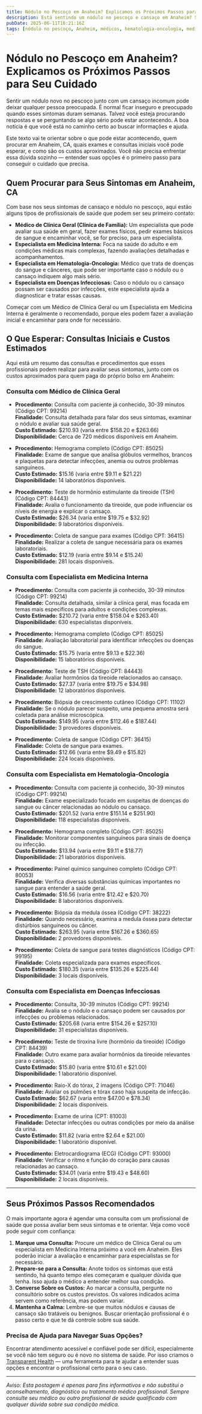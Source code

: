 ```yaml
---
title: Nódulo no Pescoço em Anaheim? Explicamos os Próximos Passos para Seu Cuidado  
description: Está sentindo um nódulo no pescoço e cansaço em Anaheim? Saiba quem procurar, os procedimentos iniciais, os custos e como agir para cuidar da sua saúde.  
pubDate: 2025-06-11T16:21:16Z  
tags: [nódulo no pescoço, Anaheim, médicos, hematologia-oncologia, medicina interna, clínica geral, doenças infecciosas, custos de saúde, consulta médica]  
---
```


# Nódulo no Pescoço em Anaheim? Explicamos os Próximos Passos para Seu Cuidado

Sentir um nódulo novo no pescoço junto com um cansaço incomum pode deixar qualquer pessoa preocupada. É normal ficar inseguro e preocupado quando esses sintomas duram semanas. Talvez você esteja procurando respostas e se perguntando se algo sério pode estar acontecendo. A boa notícia é que você está no caminho certo ao buscar informações e ajuda.

Este texto vai te orientar sobre o que pode estar acontecendo, quem procurar em Anaheim, CA, quais exames e consultas iniciais você pode esperar, e como são os custos aproximados. Você não precisa enfrentar essa dúvida sozinho — entender suas opções é o primeiro passo para conseguir o cuidado que precisa.

## Quem Procurar para Seus Sintomas em Anaheim, CA

Com base nos seus sintomas de cansaço e nódulo no pescoço, aqui estão alguns tipos de profissionais de saúde que podem ser seu primeiro contato:

- **Médico de Clínica Geral (Clínica de Família):** Um especialista que pode avaliar sua saúde em geral, fazer exames físicos, pedir exames básicos de sangue e encaminhar você, se for preciso, para um especialista.
- **Especialista em Medicina Interna:** Foca na saúde do adulto e em condições médicas mais complexas, fazendo avaliações detalhadas e acompanhamentos.
- **Especialista em Hematologia-Oncologia:** Médico que trata de doenças do sangue e cânceres, que pode ser importante caso o nódulo ou o cansaço indiquem algo mais sério.
- **Especialista em Doenças Infecciosas:** Caso o nódulo ou o cansaço possam ser causados por infecções, este especialista ajuda a diagnosticar e tratar essas causas.

Começar com um Médico de Clínica Geral ou um Especialista em Medicina Interna é geralmente o recomendado, porque eles podem fazer a avaliação inicial e encaminhar para onde for necessário.

## O Que Esperar: Consultas Iniciais e Custos Estimados

Aqui está um resumo das consultas e procedimentos que esses profissionais podem realizar para avaliar seus sintomas, junto com os custos aproximados para quem paga do próprio bolso em Anaheim:

### Consulta com Médico de Clínica Geral

- **Procedimento:** Consulta com paciente já conhecido, 30-39 minutos (Código CPT: 99214)  
  **Finalidade:** Consulta detalhada para falar dos seus sintomas, examinar o nódulo e avaliar sua saúde geral.  
  **Custo Estimado:** $210.93 (varia entre $158.20 e $263.66)  
  **Disponibilidade:** Cerca de 720 médicos disponíveis em Anaheim.

- **Procedimento:** Hemograma completo (Código CPT: 85025)  
  **Finalidade:** Exame de sangue que analisa glóbulos vermelhos, brancos e plaquetas para detectar infecções, anemia ou outros problemas sanguíneos.  
  **Custo Estimado:** $15.16 (varia entre $9.11 e $21.22)  
  **Disponibilidade:** 14 laboratórios disponíveis.

- **Procedimento:** Teste de hormônio estimulante da tireoide (TSH) (Código CPT: 84443)  
  **Finalidade:** Avalia o funcionamento da tireoide, que pode influenciar os níveis de energia e explicar o cansaço.  
  **Custo Estimado:** $26.34 (varia entre $19.75 e $32.92)  
  **Disponibilidade:** 9 laboratórios disponíveis.

- **Procedimento:** Coleta de sangue para exames (Código CPT: 36415)  
  **Finalidade:** Realizar a coleta de sangue necessária para os exames laboratoriais.  
  **Custo Estimado:** $12.19 (varia entre $9.14 e $15.24)  
  **Disponibilidade:** 281 locais disponíveis.

### Consulta com Especialista em Medicina Interna

- **Procedimento:** Consulta com paciente já conhecido, 30-39 minutos (Código CPT: 99214)  
  **Finalidade:** Consulta detalhada, similar à clínica geral, mas focada em temas mais específicos para adultos e condições complexas.  
  **Custo Estimado:** $210.72 (varia entre $158.04 e $263.40)  
  **Disponibilidade:** 630 especialistas disponíveis.

- **Procedimento:** Hemograma completo (Código CPT: 85025)  
  **Finalidade:** Avaliação laboratorial para identificar infecções ou doenças do sangue.  
  **Custo Estimado:** $15.75 (varia entre $9.13 e $22.36)  
  **Disponibilidade:** 15 laboratórios disponíveis.

- **Procedimento:** Teste de TSH (Código CPT: 84443)  
  **Finalidade:** Avaliar hormônios da tireoide relacionados ao cansaço.  
  **Custo Estimado:** $27.37 (varia entre $19.75 e $34.98)  
  **Disponibilidade:** 12 laboratórios disponíveis.

- **Procedimento:** Biópsia de crescimento cutâneo (Código CPT: 11102)  
  **Finalidade:** Se o nódulo parecer suspeito, uma pequena amostra será coletada para análise microscópica.  
  **Custo Estimado:** $149.95 (varia entre $112.46 e $187.44)  
  **Disponibilidade:** 3 provedores disponíveis.

- **Procedimento:** Coleta de sangue (Código CPT: 36415)  
  **Finalidade:** Coleta de sangue para exames.  
  **Custo Estimado:** $12.66 (varia entre $9.49 e $15.82)  
  **Disponibilidade:** 224 locais disponíveis.

### Consulta com Especialista em Hematologia-Oncologia

- **Procedimento:** Consulta com paciente já conhecido, 30-39 minutos (Código CPT: 99214)  
  **Finalidade:** Exame especializado focado em suspeitas de doenças do sangue ou câncer relacionadas ao nódulo ou cansaço.  
  **Custo Estimado:** $201.52 (varia entre $151.14 e $251.90)  
  **Disponibilidade:** 118 especialistas disponíveis.

- **Procedimento:** Hemograma completo (Código CPT: 85025)  
  **Finalidade:** Monitorar componentes sanguíneos para sinais de doença ou infecção.  
  **Custo Estimado:** $13.94 (varia entre $9.11 e $18.77)  
  **Disponibilidade:** 21 laboratórios disponíveis.

- **Procedimento:** Painel químico sanguíneo completo (Código CPT: 80053)  
  **Finalidade:** Verifica diversas substâncias químicas importantes no sangue para entender a saúde geral.  
  **Custo Estimado:** $16.56 (varia entre $12.42 e $20.70)  
  **Disponibilidade:** 8 laboratórios disponíveis.

- **Procedimento:** Biópsia da medula óssea (Código CPT: 38222)  
  **Finalidade:** Quando necessário, examina a medula óssea para detectar distúrbios sanguíneos ou câncer.  
  **Custo Estimado:** $263.95 (varia entre $167.26 e $360.65)  
  **Disponibilidade:** 2 provedores disponíveis.

- **Procedimento:** Coleta de sangue para testes diagnósticos (Código CPT: 99195)  
  **Finalidade:** Coleta especializada para exames específicos.  
  **Custo Estimado:** $180.35 (varia entre $135.26 e $225.44)  
  **Disponibilidade:** 3 locais disponíveis.

### Consulta com Especialista em Doenças Infecciosas

- **Procedimento:** Consulta, 30-39 minutos (Código CPT: 99214)  
  **Finalidade:** Avalia se o nódulo e o cansaço podem ser causados por infecções ou problemas relacionados.  
  **Custo Estimado:** $205.68 (varia entre $154.26 e $257.10)  
  **Disponibilidade:** 31 especialistas disponíveis.

- **Procedimento:** Teste de tiroxina livre (hormônio da tireoide) (Código CPT: 84439)  
  **Finalidade:** Outro exame para avaliar hormônios da tireoide relevantes para o cansaço.  
  **Custo Estimado:** $15.80 (varia entre $10.61 e $21.00)  
  **Disponibilidade:** 1 laboratório disponível.

- **Procedimento:** Raio-X do tórax, 2 imagens (Código CPT: 71046)  
  **Finalidade:** Avaliar os pulmões e tórax caso haja suspeita de infecção.  
  **Custo Estimado:** $62.67 (varia entre $47.00 e $78.34)  
  **Disponibilidade:** 2 locais disponíveis.

- **Procedimento:** Exame de urina (CPT: 81003)  
  **Finalidade:** Detectar infecções ou outras condições por meio da análise da urina.  
  **Custo Estimado:** $11.82 (varia entre $2.64 e $21.00)  
  **Disponibilidade:** 1 laboratório disponível.

- **Procedimento:** Eletrocardiograma (ECG) (Código CPT: 93000)  
  **Finalidade:** Verificar o ritmo e função do coração para causas relacionadas ao cansaço.  
  **Custo Estimado:** $34.01 (varia entre $19.43 e $48.60)  
  **Disponibilidade:** 2 locais disponíveis.

---

## Seus Próximos Passos Recomendados

O mais importante agora é agendar uma consulta com um profissional de saúde que possa avaliar bem seus sintomas e te orientar. Veja como você pode seguir com confiança:

1. **Marque uma Consulta:** Procure um médico de Clínica Geral ou um especialista em Medicina Interna próximo a você em Anaheim. Eles poderão iniciar a avaliação e encaminhar para especialistas se for necessário.
2. **Prepare-se para a Consulta:** Anote todos os sintomas que está sentindo, há quanto tempo eles começaram e qualquer dúvida que tenha. Isso ajuda o médico a entender melhor sua condição.
3. **Converse Sobre os Custos:** Ao marcar a consulta, pergunte no consultório sobre os custos previstos. Os valores indicados acima servem como referência, mas podem variar.
4. **Mantenha a Calma:** Lembre-se que muitos nódulos e causas de cansaço são tratáveis ou benignos. Buscar orientação profissional é o passo certo e que te dá controle sobre sua saúde.

### Precisa de Ajuda para Navegar Suas Opções?

Encontrar atendimento acessível e confiável pode ser difícil, especialmente se você não tem seguro ou é novo no sistema de saúde. Por isso criamos o [Transparent Health](https://transparenthealth.ai) — uma ferramenta para te ajudar a entender suas opções e encontrar o profissional certo para o seu caso.

---

*Aviso: Esta postagem é apenas para fins informativos e não substitui o aconselhamento, diagnóstico ou tratamento médico profissional. Sempre consulte seu médico ou outro profissional de saúde qualificado com qualquer dúvida sobre sua condição médica.*
